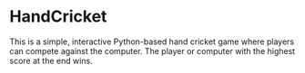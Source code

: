 # HandCricket
This is a simple, interactive Python-based hand cricket game where players can compete against the computer. The player or computer with the highest score at the end wins.
